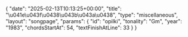 {
    "date": "2025-02-13T10:13:25+00:00",
    "title": "\u041e\u043f\u0438\u043b\u043a\u0438",
    "type": "miscellaneous",
    "layout": "songpage",
    "params": {
        "id": "opilki",
        "tonality": "Gm",
        "year": "1983",
        "chordsStartAt": 54,
        "textFinishAtLine": 33
    }
}